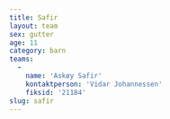 ```yaml
---
title: Safir
layout: team
sex: gutter
age: 11
category: barn
teams:
  -
    name: 'Askøy Safir'
    kontaktperson: 'Vidar Johannessen'
    fiksid: '21184'
slug: safir
---
```

